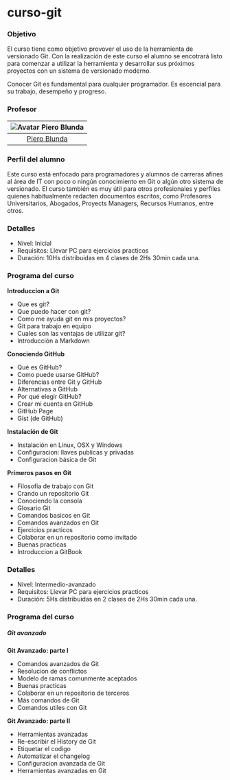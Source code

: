 # curso-git

### Objetivo

El curso tiene como objetivo provover el uso de la herramienta de versionado Git. Con la realización de este curso el alumno se encotrará listo para comenzar a utilizar la herramienta y desarrollar sus próximos proyectos con un sistema de versionado moderno.

Conocer Git es fundamental para cualquier programador. Es escencial para su trabajo, desempeño y progreso.

### Profesor

| ![Avatar Piero Blunda](https://avatars0.githubusercontent.com/u/5834891?v=3&s=230) |
|:--: |
|[Piero Blunda](https://pieroblunda.github.io/)|

### Perfil del alumno

Este curso está enfocado para programadores y alumnos de carreras afines al área de IT con poco o ningún conocimiento en Git o algún otro sistema de versionado. El curso también es muy útil para otros profesionales y perfiles quienes habitualmente redacten documentos escritos, como Profesores Universitarios, Abogados, Proyects Managers, Recursos Humanos, entre otros.

### Detalles

* Nivel: Inicial
* Requisitos: Llevar PC para ejercicios practicos
* Duración: 10Hs distribuidas en 4 clases de 2Hs 30min cada una.

### Programa del curso

**Introduccion a Git**
* Que es git?
* Que puedo hacer con git?
* Como me ayuda git en mis proyectos?
* Git para trabajo en equipo
* Cuales son las ventajas de utilizar git?
* Introducción a Markdown

**Conociendo GitHub**
* Qué es GitHub?
* Como puede usarse GitHub?
* Diferencias entre Git y GitHub
* Alternativas a GitHub
* Por qué elegir GitHub?
* Crear mi cuenta en GitHub
* GitHub Page
* Gist (de GitHub)

**Instalación de Git**
* Instalación en Linux, OSX y Windows
* Configuracion: llaves publicas y privadas
* Configuracion básica de Git

**Primeros pasos en Git**
* Filosofia de trabajo con Git
* Crando un repositorio Git
* Conociendo la consola
* Glosario Git
* Comandos basicos en Git
* Comandos avanzados en Git
* Ejercicios practicos
* Colaborar en un repositorio como invitado
* Buenas practicas
* Introduccion a GitBook

### Detalles

* Nivel: Intermedio-avanzado
* Requisitos: Llevar PC para ejercicios practicos
* Duración: 5Hs distribuidas en 2 clases de 2Hs 30min cada una.

### Programa del curso

##### Git avanzado

**Git Avanzado: parte I**
* Comandos avanzados de Git
* Resolucion de conflictos
* Modelo de ramas comunmente aceptados
* Buenas practicas
* Colaborar en un repositorio de terceros
* Más comandos de Git
* Comandos utiles con Git

**Git Avanzado: parte II**
* Herramientas avanzadas
* Re-escribir el History de Git
* Etiquetar el codigo
* Automatizar el changelog
* Configuracion avanzada de Git
* Herramientas avanzadas en Git
